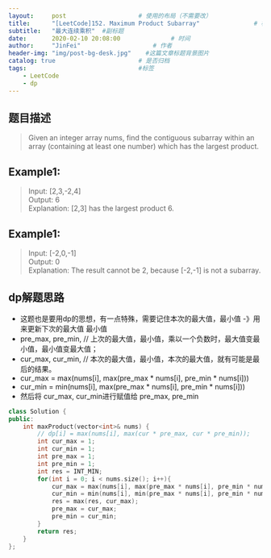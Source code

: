```yaml
---
layout:     post                    # 使用的布局（不需要改） 
title:      "[LeetCode]152. Maximum Product Subarray"               # 标题  
subtitle:   "最大连续乘积"  #副标题 
date:       2020-02-10 20:08:00              # 时间 
author:     "JinFei"                    # 作者 
header-img: "img/post-bg-desk.jpg"    #这篇文章标题背景图片 
catalog: true                       # 是否归档 
tags:                               #标签     
    - LeetCode 
    - dp
---
```


## 题目描述
> Given an integer array nums, find the contiguous subarray within an array (containing at least one number) which has the largest product. <br>

## Example1:
 
> Input: [2,3,-2,4] <br>
Output: 6 <br>
Explanation: [2,3] has the largest product 6. <br>

## Example1:
 
> Input: [-2,0,-1] <br>
Output: 0 <br>
Explanation: The result cannot be 2, because [-2,-1] is not a subarray.<br>


## dp解题思路
- 这题也是要用dp的思想，有一点特殊，需要记住本次的最大值，最小值 -》用来更新下次的最大值 最小值
- pre_max, pre_min, // 上次的最大值，最小值，乘以一个负数时，最大值变最小值，最小值变最大值；  
- cur_max, cur_min, // 本次的最大值，最小值，本次的最大值，就有可能是最后的结果。
- cur_max = max(nums[i], max(pre_max * nums[i], pre_min * nums[i]))
- cur_min = min(nums[i], max(pre_max * nums[i], pre_min * nums[i]))
- 然后将 cur_max, cur_min进行赋值给 pre_max, pre_min

```C++
class Solution {
public:
    int maxProduct(vector<int>& nums) {
        // dp[i] = max(nums[i], max(cur * pre_max, cur * pre_min));
        int cur_max = 1;
        int cur_min = 1;
        int pre_max = 1;
        int pre_min = 1;
        int res = INT_MIN;
        for(int i = 0; i < nums.size(); i++){
            cur_max = max(nums[i], max(pre_max * nums[i], pre_min * nums[i]));
            cur_min = min(nums[i], min(pre_max * nums[i], pre_min * nums[i]));
            res = max(res, cur_max);
            pre_max = cur_max;
            pre_min = cur_min;
        }
        return res;
    }
};
```

